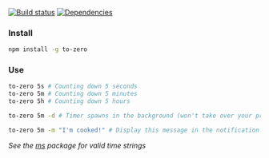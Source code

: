 [![Build status](https://travis-ci.org/gswalden/to-zero.svg?branch=master)](https://travis-ci.org/gswalden/to-zero)
[![Dependencies](https://david-dm.org/gswalden/to-zero.svg)](https://david-dm.org/gswalden/to-zero)

### Install

```sh
npm install -g to-zero
```

### Use

```sh
to-zero 5s # Counting down 5 seconds
to-zero 5m # Counting down 5 minutes
to-zero 5h # Counting down 5 hours

to-zero 5m -d # Timer spawns in the background (won't take over your prompt)

to-zero 5m -m "I'm cooked!" # Display this message in the notification
```

*See the [ms](https://github.com/rauchg/ms.js) package for valid time strings*
